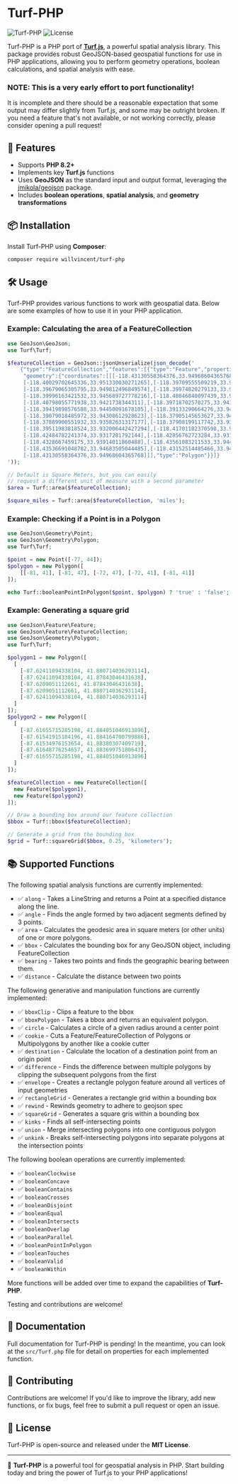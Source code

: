 # Turf-PHP

![Turf-PHP](https://img.shields.io/badge/PHP-8.2%2B-blue.svg)
![License](https://img.shields.io/github/license/willvincent/turf-php)

Turf-PHP is a PHP port of [**Turf.js**](https://turfjs.org), a powerful spatial analysis library.
This package provides robust GeoJSON-based geospatial functions for use in PHP applications, allowing you
to perform geometry operations, boolean calculations, and spatial analysis with ease.

### NOTE: This is a very early effort to port functionality!
It is incomplete and there should be a reasonable expectation that some output may differ slightly from
Turf.js, and some may be outright broken. If you need a feature that's not available, or not working
correctly, please consider opening a pull request!


## 🚀 Features

- Supports **PHP 8.2+**
- Implements key **Turf.js** functions
- Uses **GeoJSON** as the standard input and output format, leveraging the [jmikola/geojson](https://github.com/jmikola/geojson) package. 
- Includes **boolean operations**, **spatial analysis**, and **geometry transformations**

## 📦 Installation

Install Turf-PHP using **Composer**:

```sh
composer require willvincent/turf-php
```

## 🛠 Usage

Turf-PHP provides various functions to work with geospatial data. Below are some examples of how to use it
in your PHP application.

### Example: Calculating the area of a FeatureCollection

```php
use GeoJson\GeoJson;
use Turf\Turf;

$featureCollection = GeoJson::jsonUnserialize(json_decode('
    {"type":"FeatureCollection","features":[{"type":"Feature","properties":{"name":"LAX"},
     "geometry":{"coordinates":[[[-118.43130558364376,33.94968604365768],[-118.4012727129631,33.952569329158464],
     [-118.40029702645336,33.951330030271265],[-118.39709555509219,33.95155765795056],
     [-118.39679065305795,33.949812496849574],[-118.39974820279133,33.948750207354195],
     [-118.39996163421532,33.945689727778216],[-118.40846840097439,33.94498150194964],
     [-118.40798055771938,33.9421738344311],[-118.39718702570275,33.9431350283305],
     [-118.39419898576588,33.94450091678105],[-118.39133290664276,33.944804444571744],
     [-118.39079018485972,33.94308612928623],[-118.37905145653627,33.94394613617513],
     [-118.37889900551932,33.93582631317177],[-118.37908199117742,33.93213293103197],
     [-118.39511983818524,33.932006442427294],[-118.41701182370598,33.93172817593698],
     [-118.42484782241374,33.9317281792144],[-118.42856762723284,33.93134871103278],
     [-118.4328667459175,33.93914011860488],[-118.43561083211533,33.94422979717065],
     [-118.43536691048782,33.94683505044485],[-118.43152514485466,33.94772031253221],
     [-118.43130558364376,33.94968604365768]]],"type":"Polygon"}}]}
'));

// Default is Square Meters, but you can easily
// request a different unit of measure with a second parameter
$area = Turf::area($featureCollection);

$square_miles = Turf::area($featureCollection, 'miles');
```

### Example: Checking if a Point is in a Polygon

```php
use GeoJson\Geometry\Point;
use GeoJson\Geometry\Polygon;
use Turf\Turf;

$point = new Point([-77, 44]);
$polygon = new Polygon([
    [[-81, 41], [-81, 47], [-72, 47], [-72, 41], [-81, 41]]
]);

echo Turf::booleanPointInPolygon($point, $polygon) ? 'true' : 'false'; // Output: true
```

### Example: Generating a square grid

```php
use GeoJson\Feature\Feature;
use GeoJson\Feature\FeatureCollection;
use GeoJson\Geometry\Polygon;
use Turf\Turf;

$polygon1 = new Polygon([
  [
    [-87.62411094338104, 41.880714036293114],
    [-87.62411094338104, 41.87843046431638],
    [-87.6209051112661, 41.87843046431638],
    [-87.6209051112661, 41.880714036293114],
    [-87.62411094338104, 41.880714036293114]
  ]
]);
$polygon2 = new Polygon([
  [
    [-87.61655715285198, 41.884051046913896],
    [-87.61541915184196, 41.884164700799886],
    [-87.61534976153654, 41.88380307409719],
    [-87.61648776254657, 41.88369975180643],
    [-87.61655715285198, 41.884051046913896]
  ]
]);

$featureCollection = new FeatureCollection([
  new Feature($polygon1),
  new Feature($polygon2)
]);

// Draw a bounding box around our feature collection
$bbox = Turf::bbox($featureCollection);

// Generate a grid from the bounding box
$grid = Turf::squareGrid($bbox, 0.25, 'kilometers');
```

## 📚 Supported Functions

The following spatial analysis functions are currently implemented:

- ✅ `along` - Takes a LineString and returns a Point at a specified distance along the line.
- ✅ `angle` - Finds the angle formed by two adjacent segments defined by 3 points.
- ✅ `area` - Calculates the geodesic area in square meters (or other units) of one or more polygons.
- ✅ `bbox` - Calculates the bounding box for any GeoJSON object, including FeatureCollection
- ✅ `bearing` - Takes two points and finds the geographic bearing between them.
- ✅ `distance` - Calculate the distance between two points

The following generative and manipulation functions are currently implemented:

- ✅ `bboxClip` - Clips a feature to the bbox
- ✅ `bboxPolygon` - Takes a bbox and returns an equivalent polygon.
- ✅ `circle` - Calculates a circle of a given radius around a center point
- ✅ `cookie` - Cuts a Feature/FeatureCollection of Polygons or Multipolygons by another like a cookie cutter
- ✅ `destination` - Calculate the location of a destination point from an origin point
- ✅ `difference` - Finds the difference between multiple polygons by clipping the subsequent
      polygons from the first
- ✅ `envelope` - Creates a rectangle polygon feature around all vertices of input geometries
- ✅ `rectangleGrid` - Generates a rectangle grid within a bounding box
- ✅ `rewind` - Rewinds geometry to adhere to geojson spec
- ✅ `squareGrid` - Generates a square gris within a bounding box
- ✅ `kinks` - Finds all self-intersecting points
- ✅ `union` - Merge intersecting polygons into one contiguous polygon
- ✅ `unkink` - Breaks self-intersecting polygons into separate polygons at the intersection points

The following boolean operations are currently implemented:
- ✅ `booleanClockwise`
- ✅ `booleanConcave`
- ✅ `booleanContains`
- ✅ `booleanCrosses`
- ✅ `booleanDisjoint`
- ✅ `booleanEqual`
- ✅ `booleanIntersects`
- ✅ `booleanOverlap`
- ✅ `booleanParallel`
- ✅ `booleanPointInPolygon`
- ✅ `booleanTouches`
- ✅ `booleanValid`
- ✅ `booleanWithin`

More functions will be added over time to expand the capabilities of **Turf-PHP**.

Testing and contributions are welcome!

## 📖 Documentation

Full documentation for Turf-PHP is pending! In the meantime, you can look at the `src/Turf.php` file for detail on
properties for each implemented function.

## 🤝 Contributing

Contributions are welcome! If you'd like to improve the library, add new functions, or fix bugs, feel free to
submit a pull request or open an issue.

## 📄 License

Turf-PHP is open-source and released under the **MIT License**.

---

🚀 **Turf-PHP** is a powerful tool for geospatial analysis in PHP. Start building today and bring the power of
Turf.js to your PHP applications!

